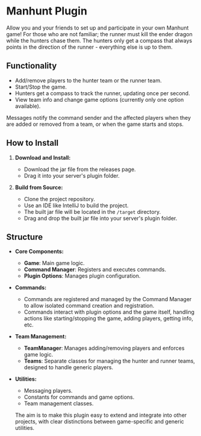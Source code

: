 # Manhunt Plugin

Allow you and your friends to set up and participate in your own Manhunt game! For those who are not familiar; the runner must kill the ender dragon while the hunters chase them. The hunters only get a compass that always points in the direction of the runner - everything else is up to them. 

## Functionality

- Add/remove players to the hunter team or the runner team.
- Start/Stop the game.
- Hunters get a compass to track the runner, updating once per second.
- View team info and change game options (currently only one option available).

Messages notify the command sender and the affected players when they are added or removed from a team, or when the game starts and stops.

## How to Install

1. **Download and Install:**
   - Download the jar file from the releases page.
   - Drag it into your server's plugin folder.

2. **Build from Source:**
   - Clone the project repository.
   - Use an IDE like IntelliJ to build the project.
   - The built jar file will be located in the `/target` directory.
   - Drag and drop the built jar file into your server's plugin folder.

## Structure

- **Core Components:**
  - **Game**: Main game logic.
  - **Command Manager**: Registers and executes commands.
  - **Plugin Options**: Manages plugin configuration.

- **Commands:**
  - Commands are registered and managed by the Command Manager to allow isolated command creation and registration.
  - Commands interact with plugin options and the game itself, handling actions like starting/stopping the game, adding players, getting info, etc.
  
- **Team Management:**
  - **TeamManager**: Manages adding/removing players and enforces game logic.
  - **Teams**: Separate classes for managing the hunter and runner teams, designed to handle generic players.

- **Utilities:**
  - Messaging players.
  - Constants for commands and game options.
  - Team management classes.

  The aim is to make this plugin easy to extend and integrate into other projects, with clear distinctions between game-specific and generic utilities.

